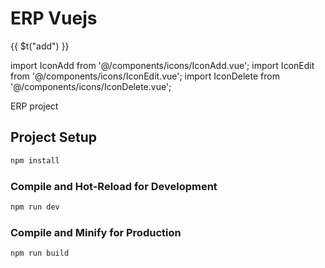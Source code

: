 # ERP Vuejs


<IconAdd />
{{ $t("add") }}



<IconEdit />

<IconDelete />



import IconAdd from '@/components/icons/IconAdd.vue';
import IconEdit from '@/components/icons/IconEdit.vue';
import IconDelete from '@/components/icons/IconDelete.vue';





ERP project

## Project Setup

```sh
npm install
```

### Compile and Hot-Reload for Development

```sh
npm run dev
```

### Compile and Minify for Production

```sh
npm run build
```

